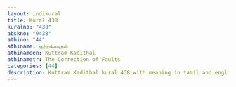 ```yaml
---
layout: indikural
title: Kural 438
kuralno: "438"
abskno: "0438"
athino: "44"
athiname: குற்றங்கடிதல்
athinameen: Kuttram Kadithal
athinametr: The Correction of Faults
categories: [44]
description: Kuttram Kadithal kural 438 with meaning in tamil and english 
---
```


